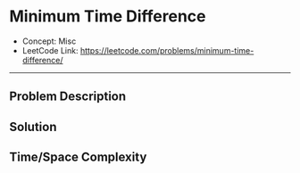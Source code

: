 # Minimum Time Difference

- Concept: Misc
- LeetCode Link: https://leetcode.com/problems/minimum-time-difference/

---

## Problem Description

## Solution

## Time/Space Complexity

